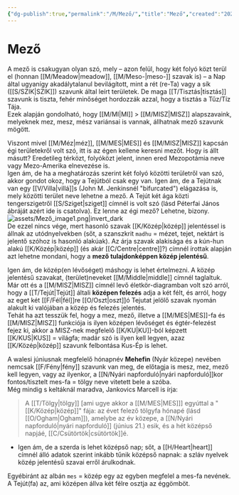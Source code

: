```yaml
---
{"dg-publish":true,"permalink":"/M/Mező/","title":"Mező","created":"2024-05-11T04:05","updated":"2024-05-11T04:05"}
---
```



# Mező

A mező is csakugyan olyan szó, mely – azon felül, hogy két folyó közt terül el (honnan [[M/Meadow\|meadow]], [[M/Meso-\|meso-]] szavak is) – a Nap által ugyanígy akadálytalanul bevilágított, mint a rét (re-Ta) vagy a sík ([[S/SZIK\|SZIK]]) szavunk által leírt területek. De maga [[T/Tisztás\|tisztás]] szavunk is tiszta, fehér minőséget hordozzák azzal, hogy a tisztás a Tűz/Tíz Tája.  
Ezek alapján gondolható, hogy [[M/MI\|MI]] > [[M/MISZ\|MISZ]] alapszavaink, melyeknek mez, mesz, mész variánsai is vannak, állhatnak mező szavunk mögött.  

Viszont mivel [[M/Méz\|méz]], [[M/MES\|MES]] és [[M/MISZ\|MISZ]] kapcsán égi területekről volt szó, itt is az égen kellene keresni mezőt. Hogy is állt másutt? Eredetileg térközt, folyóközt jelent, innen ered Mezopotámia neve vagy Mezo-Amerika elnevezése is.  
Igen ám, de ha a meghatározás szerint két folyó közötti területről van szó, akkor gondot okoz, hogy a Tejútból csak egy van. Igen ám, de a Tejútnak van egy [[V/Villa\|villá]]s (John M. Jenkinsnél "bifurcated") elágazása is, mely közötti terület neve lehetne a mező. A Tejút két ága közti tengerszigetről [[S/Sziget\|sziget]] címnél is volt szó (lásd Péterfai János ábráját azért ide is csatolva). Ez lenne az égi mező? Lehetne, bizony.  
![assets/Mező_image1.png|invert_dark](/img/user/M/assets/Mez%C5%91_image1.png)  
De ezzel nincs vége, mert hasonló szavak [[K/Közép\|közép]] jelentéssel is állnak az utódnyelvekben (sőt, a szanszkrit `madhu` = mézet, tejet, nektárt is jelentő szóhoz is hasonló alakúak). Az árja szavak alakisága és a kún-hun alakú [[K/Közép\|közép]] (és akár [[C/Centre\|centre]]?) címnél írottak alapján azt lehetne mondani, hogy a **mező tulajdonképpen közép jelentésű**.  

Igen ám, de közép(en lévőséget) máshogy is lehet értelmezni. A közép jelentésű szavakat, (terület)neveket [[M/Middle\|middle]] címnél taglaltuk. Már ott és a [[M/MISZ\|MISZ]] címnél levő életkör-diagramban volt szó arról, hogy a [[T/Tejút\|Tejút]] általi **középen felezés** adja a két félt, és arról, hogy az eget két [[F/Fél\|fél]]re [[O/Oszt\|oszt]]ó Tejutat jelölő szavak nyomán alakult ki valójában a közép és felezés jelentés.  
Tehát ha azt tesszük fel, hogy a mez, mező, illetve a [[M/MES\|MES]]-fa és [[M/MISZ\|MISZ]] funkciója is ilyen középen lévőséget és égtér-felezést fejez ki, akkor a MISZ-nek megfelelő [[K/KU\|KU]]-ból képzett [[K/KUS\|KUS]] = világfa; madár szó is ilyen kell legyen, azaz [[K/Közép\|közép]] szavunk felbontása Kus-Ép is lehet.  

A walesi júniusnak megfelelő hónapnév **Mehefin** (Nyár közepe) nevében nemcsak [[F/Fény\|fény]] szavunk van meg, de előtagja is mesz, mez, mező kell legyen, vagy az ilyenkor, a [[N/Nyári napforduló\|nyári napforduló]]kor fontos/tisztelt mes-fa = tölgy neve vitetett bele a szóba.  
Még mindig s keltáknál maradva, Jankovics Marcell is írja:  
> A [[T/Tölgy\|tölgy]] \[ami ugye akkor a [[M/MES\|MES]]\] egyúttal a "[[K/Közép\|közép]]" fája: az évet felező tölgyfa hónapé (lásd [[O/Ogham\|Ogham]]), amelybe az év közepe, a [[N/Nyári napforduló\|nyári napforduló]] (június 21.) esik, és a hét középső napjáé, [[C/Csütörtök\|csütörtök]]é.  
- Igen ám, de a szerda is lehet középső nap; sőt, a [[H/Heart\|heart]] címnél álló adatok szerint inkább tűnik középső napnak: a szláv nyelvek közép jelentésű szavai erről árulkodnak.

Egyébiránt az albán `mes` = közép egy az egyben megfelel a mes-fa nevének. A Tejút(fa) az, ami középen állva két félre osztja az éggömböt.  